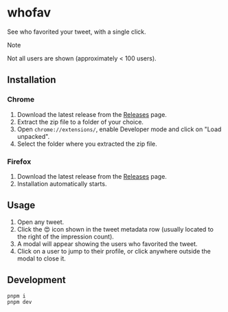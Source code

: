 # whofav

See who favorited your tweet, with a single click.

> [!NOTE]
> Not all users are shown (approximately < 100 users).

## Installation

### Chrome

1. Download the latest release from the [Releases](https://github.com/haxibami/whofav/releases) page.
2. Extract the zip file to a folder of your choice.
3. Open `chrome://extensions/`, enable Developer mode and click on "Load unpacked".
4. Select the folder where you extracted the zip file.

### Firefox
1. Download the latest release from the [Releases](https://github.com/haxibami/whofav/releases) page.
2. Installation automatically starts.

## Usage

1. Open any tweet.
2. Click the 😍 icon shown in the tweet metadata row (usually located to the right of the impression count).
3. A modal will appear showing the users who favorited the tweet.
4. Click on a user to jump to their profile, or click anywhere outside the modal to close it.

## Development

```bash
pnpm i
pnpm dev
```
